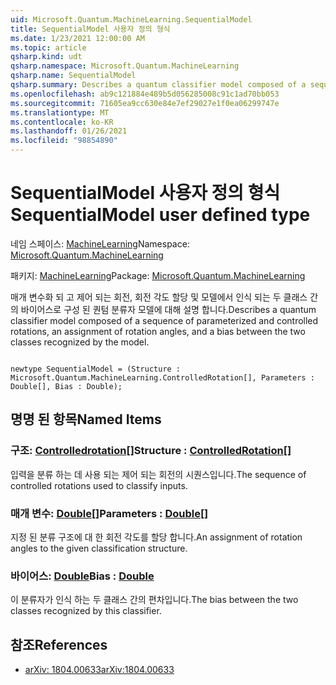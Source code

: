 ```yaml
---
uid: Microsoft.Quantum.MachineLearning.SequentialModel
title: SequentialModel 사용자 정의 형식
ms.date: 1/23/2021 12:00:00 AM
ms.topic: article
qsharp.kind: udt
qsharp.namespace: Microsoft.Quantum.MachineLearning
qsharp.name: SequentialModel
qsharp.summary: Describes a quantum classifier model composed of a sequence of parameterized and controlled rotations, an assignment of rotation angles, and a bias between the two classes recognized by the model.
ms.openlocfilehash: ab9c121884e489b5d056285008c91c1ad70bb053
ms.sourcegitcommit: 71605ea9cc630e84e7ef29027e1f0ea06299747e
ms.translationtype: MT
ms.contentlocale: ko-KR
ms.lasthandoff: 01/26/2021
ms.locfileid: "98854890"
---
```

# <a name="sequentialmodel-user-defined-type"></a><span data-ttu-id="c4060-102">SequentialModel 사용자 정의 형식</span><span class="sxs-lookup"><span data-stu-id="c4060-102">SequentialModel user defined type</span></span>

<span data-ttu-id="c4060-103">네임 스페이스: [MachineLearning](xref:Microsoft.Quantum.MachineLearning)</span><span class="sxs-lookup"><span data-stu-id="c4060-103">Namespace: [Microsoft.Quantum.MachineLearning](xref:Microsoft.Quantum.MachineLearning)</span></span>

<span data-ttu-id="c4060-104">패키지: [MachineLearning](https://nuget.org/packages/Microsoft.Quantum.MachineLearning)</span><span class="sxs-lookup"><span data-stu-id="c4060-104">Package: [Microsoft.Quantum.MachineLearning](https://nuget.org/packages/Microsoft.Quantum.MachineLearning)</span></span>


<span data-ttu-id="c4060-105">매개 변수화 되 고 제어 되는 회전, 회전 각도 할당 및 모델에서 인식 되는 두 클래스 간의 바이어스로 구성 된 퀀텀 분류자 모델에 대해 설명 합니다.</span><span class="sxs-lookup"><span data-stu-id="c4060-105">Describes a quantum classifier model composed of a sequence of parameterized and controlled rotations, an assignment of rotation angles, and a bias between the two classes recognized by the model.</span></span>

```qsharp

newtype SequentialModel = (Structure : Microsoft.Quantum.MachineLearning.ControlledRotation[], Parameters : Double[], Bias : Double);
```



## <a name="named-items"></a><span data-ttu-id="c4060-106">명명 된 항목</span><span class="sxs-lookup"><span data-stu-id="c4060-106">Named Items</span></span>

### <a name="structure--controlledrotation"></a><span data-ttu-id="c4060-107">구조: [Controlledrotation](xref:Microsoft.Quantum.MachineLearning.ControlledRotation)[]</span><span class="sxs-lookup"><span data-stu-id="c4060-107">Structure : [ControlledRotation](xref:Microsoft.Quantum.MachineLearning.ControlledRotation)[]</span></span>

<span data-ttu-id="c4060-108">입력을 분류 하는 데 사용 되는 제어 되는 회전의 시퀀스입니다.</span><span class="sxs-lookup"><span data-stu-id="c4060-108">The sequence of controlled rotations used to classify inputs.</span></span>
### <a name="parameters--double"></a><span data-ttu-id="c4060-109">매개 변수: [Double](xref:microsoft.quantum.lang-ref.double)[]</span><span class="sxs-lookup"><span data-stu-id="c4060-109">Parameters : [Double](xref:microsoft.quantum.lang-ref.double)[]</span></span>

<span data-ttu-id="c4060-110">지정 된 분류 구조에 대 한 회전 각도를 할당 합니다.</span><span class="sxs-lookup"><span data-stu-id="c4060-110">An assignment of rotation angles to the given classification structure.</span></span>
### <a name="bias--double"></a><span data-ttu-id="c4060-111">바이어스: [Double](xref:microsoft.quantum.lang-ref.double)</span><span class="sxs-lookup"><span data-stu-id="c4060-111">Bias : [Double](xref:microsoft.quantum.lang-ref.double)</span></span>

<span data-ttu-id="c4060-112">이 분류자가 인식 하는 두 클래스 간의 편차입니다.</span><span class="sxs-lookup"><span data-stu-id="c4060-112">The bias between the two classes recognized by this classifier.</span></span>

## <a name="references"></a><span data-ttu-id="c4060-113">참조</span><span class="sxs-lookup"><span data-stu-id="c4060-113">References</span></span>

- [<span data-ttu-id="c4060-114">arXiv: 1804.00633</span><span class="sxs-lookup"><span data-stu-id="c4060-114">arXiv:1804.00633</span></span>](https://arxiv.org/abs/1804.00633)